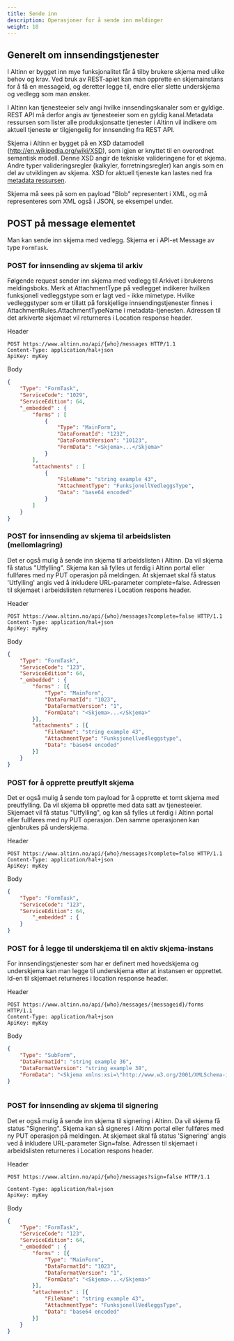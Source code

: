 ```yaml
---
title: Sende inn
description: Operasjoner for å sende inn meldinger
weight: 10
---
```


## Generelt om innsendingstjenester
I Altinn er bygget inn mye funksjonalitet får å tilby brukere skjema med ulike behov og krav. 
Ved bruk av REST-apiet kan man opprette en skjemainstans for å få en messageid, og deretter legge til, endre eller slette underskjema og vedlegg som man ønsker.


I Altinn kan tjenesteeier selv angi hvilke innsendingskanaler som er gyldige.
REST API må derfor angis av tjenesteeier som en gyldig kanal.Metadata ressursen som lister alle produksjonsatte tjenester i Altinn
vil indikere om aktuell tjeneste er tilgjengelig for innsending fra REST API.

Skjema i Altinn er bygget på en XSD datamodell (http://en.wikipedia.org/wiki/XSD), som igjen er knyttet til en overordnet semantisk modell.
Denne XSD angir de tekniske valideringene for et skjema. Andre typer valideringsregler (kalkyler, forretningsregler) kan angis som en del
av utviklingen av skjema. XSD for aktuell tjeneste kan lastes ned fra [metadata ressursen](../../diverse/metadata).

Skjema må sees på som en payload "Blob" representert i XML, og må representeres som XML også i JSON, se eksempel under.

## POST på message elementet
Man kan sende inn skjema med vedlegg. Skjema er i API-et Message av type `FormTask`. 

### POST for innsending av skjema til arkiv
Følgende request sender inn skjema med vedlegg til Arkivet i brukerens meldingsboks. 
Merk at AttachmentType på vedlegget indikerer hvilken funksjonell vedleggstype som er lagt ved - ikke mimetype. Hvilke vedleggstyper som er tillatt på forskjellige innsendingstjenester finnes i AttachmentRules.AttachmentTypeName i metadata-tjenesten.
Adressen til det arkiverte skjemaet vil returneres i Location response header.

Header
```HTTP
POST https://www.altinn.no/api/{who}/messages HTTP/1.1 
Content-Type: application/hal+json
ApiKey: myKey
```

Body
```JSON
{
    "Type": "FormTask",
    "ServiceCode": "1029",
    "ServiceEdition": 64,
    "_embedded" : {
        "forms" : [
            {
                "Type": "MainForm",
                "DataFormatId": "1232",
                "DataFormatVersion": "10123",
                "FormData": "<Skjema>...</Skjema>"
            }
        ],
        "attachments" : [
            {
                "FileName": "string example 43",
                "AttachmentType": "FunksjonellVedleggsType",
                "Data": "base64 encoded"
            }
        ]
    }
}
```

### POST for innsending av skjema til arbeidslisten (mellomlagring)
Det er også mulig å sende inn skjema til arbeidslisten i Altinn.
Da vil skjema få status "Utfylling". Skjema kan så fylles ut ferdig i Altinn portal eller fullføres med ny PUT operasjon på meldingen.
At skjemaet skal få status 'Utfylling' angis ved å inkludere URL-parameter complete=false.
Adressen til skjemaet i arbeidslisten returneres i Location respons header.

Header
```HTTP
POST https://www.altinn.no/api/{who}/messages?complete=false HTTP/1.1 
Content-Type: application/hal+json
ApiKey: myKey
```

Body 
```JSON
{
    "Type": "FormTask",
    "ServiceCode": "123",
    "ServiceEdition": 64,
    "_embedded" : {
        "forms" : [{
            "Type": "MainForm",
            "DataFormatId": "1023",
            "DataFormatVersion": "1",
            "FormData": "<Skjema>...</Skjema>"
        }],
        "attachments" : [{
            "FileName": "string example 43",
            "AttachmentType": "Funksjonellvedleggstype",
            "Data": "base64 encoded"
        }]
    }
}
```

### POST for å opprette preutfylt skjema
Det er også mulig å sende tom payload for å opprette et tomt skjema med preutfylling.
Da vil skjema bli opprette med data satt av tjenesteeier. Skjemaet vil få status "Utfylling", og kan så fylles ut ferdig i Altinn portal
eller fullføres med ny PUT operasjon. Den samme operasjonen kan gjenbrukes på underskjema.

Header
```HTTP
POST https://www.altinn.no/api/{who}/messages?complete=false HTTP/1.1 
Content-Type: application/hal+json
ApiKey: myKey
```

Body 
```JSON
{
    "Type": "FormTask",
    "ServiceCode": "123",
    "ServiceEdition": 64,
        "_embedded" : {
    }
}
``` 

### POST for å legge til underskjema til en aktiv skjema-instans
For innsendingstjenester som har er definert med hovedskjema og underskjema kan man legge til underskjema etter at instansen er opprettet.
Id-en til skjemaet returneres i location response header.

Header
```HTTP
POST https://www.altinn.no/api/{who}/messages/{messageid}/forms HTTP/1.1
Content-Type: application/hal+json
ApiKey: myKey
```

Body 
```JSON
{
    "Type": "SubForm",
    "DataFormatId": "string example 36",
    "DataFormatVersion": "string example 38",
    "FormData": "<Skjema xmlns:xsi=\"http://www.w3.org/2001/XMLSchema-instance\"...>...</Skjema>"
}
        
```

### POST for innsending av skjema til signering
Det er også mulig å sende inn skjema til signering i Altinn.
Da vil skjema få status "Signering". Skjema kan så signeres i Altinn portal eller fullføres med ny PUT operasjon på meldingen.
At skjemaet skal få status 'Signering' angis ved å inkludere URL-parameter Sign=false. Adressen til skjemaet i arbeidslisten
returneres i Location respons header.

Header
```HTTP
POST https://www.altinn.no/api/{who}/messages?sign=false HTTP/1.1
 
Content-Type: application/hal+json
ApiKey: myKey
```

Body 
```JSON
{
    "Type": "FormTask",
    "ServiceCode": "123",
    "ServiceEdition": 64,
    "_embedded" : {
        "forms" : [{
            "Type": "MainForm",
            "DataFormatId": "1023",
            "DataFormatVersion": "1",
            "FormData": "<Skjema>...</Skjema>"
        }],
        "attachments" : [{
            "FileName": "string example 43",
            "AttachmentType": "FunksjonellVedleggsType",
            "Data": "base64 encoded"
        }]
    }
}
```
